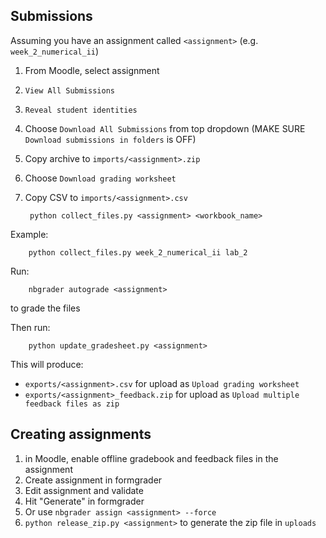 

## Submissions
Assuming you have an assignment called `<assignment>` (e.g. `week_2_numerical_ii`)

1. From Moodle, select assignment
2. `View All Submissions`
3. `Reveal student identities`
4. Choose `Download All Submissions` from top dropdown (MAKE SURE `Download submissions in folders` is OFF)
5. Copy archive to `imports/<assignment>.zip`
6. Choose `Download grading worksheet`
5. Copy CSV to `imports/<assignment>.csv`

        python collect_files.py <assignment> <workbook_name>

Example:

        python collect_files.py week_2_numerical_ii lab_2
    

Run:

        nbgrader autograde <assignment>

to grade the files

Then run:

        python update_gradesheet.py <assignment>

This will produce:
* `exports/<assignment>.csv` for upload as `Upload grading worksheet` 
* `exports/<assignment>_feedback.zip` for upload as `Upload multiple feedback files as zip`


## Creating assignments
1. in Moodle, enable offline gradebook and feedback files in the assignment
1. Create assignment in formgrader
2. Edit assignment and validate
3. Hit "Generate" in formgrader
4. Or use `nbgrader assign <assignment> --force`
5. `python release_zip.py <assignment>` to generate the zip file in `uploads`



